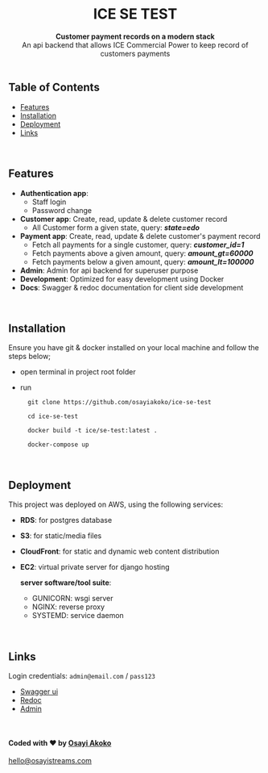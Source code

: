 
<div align="center">
  <h1>ICE SE TEST</h1>
</div>

<div align="center">
  <strong>Customer payment records on a modern stack</strong>
</div>

<div align="center">
  An api backend that allows ICE Commercial Power to keep record of customers payments
</div>


<br>



## Table of Contents

- [Features](#features)
- [Installation](#installation)
- [Deployment](#deployment)
- [Links](#links)

<br>

## Features

- **Authentication app**: 
    - Staff login
    - Password change
- **Customer app**: Create, read, update & delete customer record
    - All Customer form a given state, query:  ___state=edo___
- **Payment app**: Create, read, update & delete customer's payment record
    - Fetch all payments for a single customer, query:  ___customer_id=1___
    - Fetch payments above a given amount, query: ___amount_gt=60000___ 
    - Fetch payments below a given amount, query: ___amount_lt=100000___ 
- **Admin**: Admin for api backend for superuser purpose
- **Development**: Optimized for easy development using Docker
- **Docs**: Swagger & redoc documentation for client side development

<br>

## Installation

Ensure you have git & docker installed on your local machine and follow the steps below;

- open terminal in project root folder
- run

        git clone https://github.com/osayiakoko/ice-se-test
        
        cd ice-se-test

        docker build -t ice/se-test:latest .
    
        docker-compose up

<br>

## Deployment

This project was deployed on AWS, using the following services:

- **RDS**: for postgres database
- **S3**: for static/media files
- **CloudFront**: for static and dynamic web content distribution
- **EC2**: virtual private server for django hosting

    **server software/tool suite**:
    - GUNICORN: wsgi server
    - NGINX: reverse proxy
    - SYSTEMD: service daemon

<br>

## Links
Login credentials: `admin@email.com` / `pass123`
* [Swagger ui](https://projectzap.tk/swagger)
* [Redoc](https://projectzap.tk/redoc/)
* [Admin](https://projectzap.tk/admin/login/)


<br>

#### Coded with ❤️ by [Osayi Akoko](https://osayistreams.com)

hello@osayistreams.com